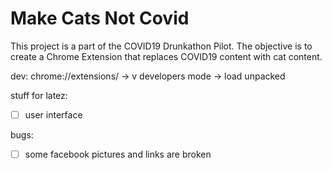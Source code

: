 # Make Cats Not Covid
This project is a part of the COVID19 Drunkathon Pilot.
The objective is to create a Chrome Extension that replaces COVID19 content with cat content.

dev:
chrome://extensions/ -> v developers mode -> load unpacked

stuff for latez:
-[ ] user interface

bugs:
- [ ] some facebook pictures and links are broken